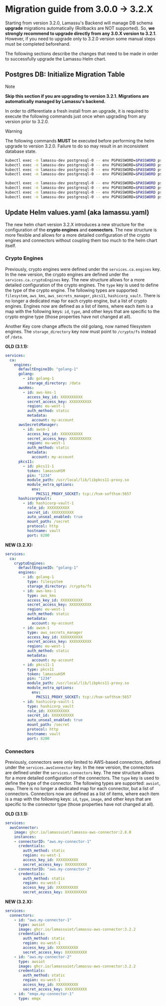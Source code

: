 # Migration guide from 3.0.0 -> 3.2.X

Starting from version 3.2.0, Lamassu's Backend will manage DB schema **upgrade** migrations automatically (Rollbacks are NOT supported). So, **we strongly recommend to upgrade directly from any 3.0.X version to 3.2.1**. However, if you need to upgrade only to 3.2.0 version some manual steps must be completed beforehand. 

The following sections describe the changes that need to be made in order to successfully upgrade the Lamassu Helm chart.

## Postgres DB: Initialize Migration Table

> [!NOTE]
> **Skip this section if you are upgrading to version 3.2.1. Migrations are automatically managed by Lamassu's backend.**

In order to differentiate a fresh install from an upgrade, it is required to execute the following commands just once when upgrading from any version prior to 3.2.0. 

> [!WARNING]
> The following commands **MUST** be executed before performing the helm upgrade to version 3.2.0. Failure to do so may result in an inconsistent database state.

```bash
kubectl exec -n lamassu-dev postgresql-0 -- env PGPASSWORD=$PASSWORD psql -U $USERNAME -d ca -c "CREATE TABLE goose_db_version ( id int4 GENERATED BY DEFAULT AS IDENTITY( INCREMENT BY 1 MINVALUE 1 MAXVALUE 2147483647 START 1 CACHE 1 NO CYCLE) NOT NULL, version_id int8 NOT NULL, is_applied bool NOT NULL, tstamp timestamp DEFAULT now() NOT NULL, CONSTRAINT goose_db_version_pkey PRIMARY KEY (id) );"
kubectl exec -n lamassu-dev postgresql-0 -- env PGPASSWORD=$PASSWORD psql -U $USERNAME -d dmsmanager -c "CREATE TABLE goose_db_version ( id int4 GENERATED BY DEFAULT AS IDENTITY( INCREMENT BY 1 MINVALUE 1 MAXVALUE 2147483647 START 1 CACHE 1 NO CYCLE) NOT NULL, version_id int8 NOT NULL, is_applied bool NOT NULL, tstamp timestamp DEFAULT now() NOT NULL, CONSTRAINT goose_db_version_pkey PRIMARY KEY (id) );"
kubectl exec -n lamassu-dev postgresql-0 -- env PGPASSWORD=$PASSWORD psql -U $USERNAME -d devicemanager -c "CREATE TABLE goose_db_version ( id int4 GENERATED BY DEFAULT AS IDENTITY( INCREMENT BY 1 MINVALUE 1 MAXVALUE 2147483647 START 1 CACHE 1 NO CYCLE) NOT NULL, version_id int8 NOT NULL, is_applied bool NOT NULL, tstamp timestamp DEFAULT now() NOT NULL, CONSTRAINT goose_db_version_pkey PRIMARY KEY (id) );"
kubectl exec -n lamassu-dev postgresql-0 -- env PGPASSWORD=$PASSWORD psql -U $USERNAME -d alerts -c "CREATE TABLE goose_db_version ( id int4 GENERATED BY DEFAULT AS IDENTITY( INCREMENT BY 1 MINVALUE 1 MAXVALUE 2147483647 START 1 CACHE 1 NO CYCLE) NOT NULL, version_id int8 NOT NULL, is_applied bool NOT NULL, tstamp timestamp DEFAULT now() NOT NULL, CONSTRAINT goose_db_version_pkey PRIMARY KEY (id) );"
```

```bash
kubectl exec -n lamassu-dev postgresql-0 -- env PGPASSWORD=$PASSWORD psql -U $USERNAME -d ca -c "INSERT INTO goose_db_version (version_id, is_applied, tstamp) VALUES(1, true, now());"
kubectl exec -n lamassu-dev postgresql-0 -- env PGPASSWORD=$PASSWORD psql -U $USERNAME -d dmsmanager -c "INSERT INTO goose_db_version (version_id, is_applied, tstamp) VALUES(1, true, now());"
kubectl exec -n lamassu-dev postgresql-0 -- env PGPASSWORD=$PASSWORD psql -U $USERNAME -d devicemanager -c "INSERT INTO goose_db_version (version_id, is_applied, tstamp) VALUES(1, true, now());"
kubectl exec -n lamassu-dev postgresql-0 -- env PGPASSWORD=$PASSWORD psql -U $USERNAME -d alerts -c "INSERT INTO goose_db_version (version_id, is_applied, tstamp) VALUES(1, true, now());"
```

## Update Helm values.yaml (aka lamassu.yaml)

The new helm chart version 3.2.X introduces a new structure for the configuration of the **crypto engines** and **connectors**. The new structure is more flexible and allows for a more detailed configuration of the crypto engines and connectors without coupling them too much to the helm chart itself. 

### Crypto Engines

Previously, crypto engines were defined under the `services.ca.engines` key. In the new version, the crypto engines are defined under the `services.ca.cryptoEngines` key. The new structure allows for a more detailed configuration of the crypto engines. The `type` key is used to define the type of the crypto engine. The following types are supported: `filesystem`, `aws_kms`, `aws_secrets_manager`, `pkcs11`, `hashicorp_vault`. There is no longer a dedicated map for each crypto engine, but a list of crypto engines. Engines now are defined as a list of items, where each item is a map with the following keys: `id`, `type`, and other keys that are specific to the crypto engine type (those properties have not changed at all).

Another Key core change affects the old golang, now named filesystem engines. The `storage_directory` key now must point to  `/crypto/fs` instead of `/data`.

**OLD (3.1.1):** 
```yaml
services:
  ca:
    engines:
      defaultEngineID: "golang-1"
      golang:
        - id: golang-1
          storage_directory: /data
      awsKms:
        - id: aws-kms-1
          access_key_id: XXXXXXXXXX
          secret_access_key: XXXXXXXXXX
          region: eu-west-1
          auth_method: static
          metadata:
            account: my-account
      awsSecretsManager:
        - id: awsm-1
          access_key_id: XXXXXXXXXX
          secret_access_key: XXXXXXXXXX
          region: eu-west-1
          auth_method: static
          metadata:
            account: my-account
      pkcs11:
        - id: pkcs11-1
          token: lamassuHSM
          pin: "1234"
          module_path: /usr/local/lib/libpkcs11-proxy.so
          module_extra_options:
            env:
              PKCS11_PROXY_SOCKET: tcp://hsm-softhsm:5657
      hashicorpVault:
        - id: hashicorp-vault-1
          role_id: XXXXXXXXXX
          secret_id: XXXXXXXXXX
          auto_unseal_enabled: true          
          mount_path: /secret
          protocol: http
          hostname: vault
          port: 8200
```

**NEW (3.2.X):**
```yaml
services:
  ca:
    cryptoEngines:
      defaultEngineID: "golang-1"
      engines:
        - id: golang-1
          type: filesystem
          storage_directory: /crypto/fs
        - id: aws-kms-1
          type: aws_kms
          access_key_id: XXXXXXXXXX
          secret_access_key: XXXXXXXXXX
          region: eu-west-1
          auth_method: static
          metadata:
            account: my-account
        - id: awsm-1
          type: aws_secrets_manager
          access_key_id: XXXXXXXXXX
          secret_access_key: XXXXXXXXXX
          region: eu-west-1
          auth_method: static
          metadata:
            account: my-account
        - id: pkcs11-1
          type: pkcs11
          token: lamassuHSM
          pin: "1234"
          module_path: /usr/local/lib/libpkcs11-proxy.so
          module_extra_options:
            env:
              PKCS11_PROXY_SOCKET: tcp://hsm-softhsm:5657
        - id: hashicorp-vault-1
          type: hashicorp_vault
          role_id: XXXXXXXXXX
          secret_id: XXXXXXXXXX
          auto_unseal_enabled: true          
          mount_path: /secret
          protocol: http
          hostname: vault
          port: 8200
```


### Connectors

Previously, connectors were only limited to AWS-based connectors,  defined under the `services.awsConnector` key. In the new version, the connectors are defined under the `services.connectors` key. The new structure allows for a more detailed configuration of the connectors. The `type` key is used to define the type of the connector. The following types are supported: `awsiot`, `emqx`. There is no longer a dedicated map for each connector, but a list of connectors. Connectors now are defined as a list of items, where each item is a map with the following keys: `id`, `type`, `image`, and other keys that are specific to the connector type (those properties have not changed at all).

**OLD (3.1.1):** 
```yaml
services:
  awsConnector:
    image: ghcr.io/lamassuiot/lamassu-aws-connector:2.8.0
    instances:
    - connectorID: "aws.my-connector-1"
      credentials:
        auth_method: static
        region: eu-west-1
        access_key_id: XXXXXXXXXX
        secret_access_key: XXXXXXXXXX 
    - connectorID: "aws.my-connector-2"
      credentials:
        auth_method: static
        region: eu-west-1
        access_key_id: XXXXXXXXXX
        secret_access_key: XXXXXXXXXX
```

**NEW (3.2.X):**
```yaml
services:
  connectors:
    - id: "aws.my-connector-1"
      type: awsiot
      image: ghcr.io/lamassuiot/lamassu-aws-connector:3.2.2
      credentials:
        auth_method: static
        region: eu-west-1
        access_key_id: XXXXXXXXXX
        secret_access_key: XXXXXXXXXX 
    - id: "aws.my-connector-2"
      type: awsiot
      image: ghcr.io/lamassuiot/lamassu-aws-connector:3.2.2
      credentials:
        auth_method: static
        region: eu-west-1
        access_key_id: XXXXXXXXXX
        secret_access_key: XXXXXXXXXX 
    - id: "emqx.my-connector-1"
      type: emqx
```